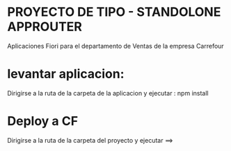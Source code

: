 # PROYECTO DE TIPO - STANDOLONE APPROUTER
Aplicaciones Fiori para el departamento de Ventas de la empresa Carrefour
# levantar aplicacion: 
Dirigirse a la ruta de la carpeta de la aplicacion y ejecutar : 
npm install
# Deploy a CF 
Dirigirse a la ruta de la carpeta del proyecto y ejecutar ==>

